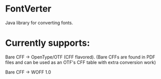# FontVerter
Java library for converting fonts. 

# Currently supports:
Bare CFF -> OpenType/OTF (CFF flavored). (Bare CFFs are found in PDF files and can be used as an OTF's CFF table with extra conversion work)

Bare CFF -> WOFF 1.0
